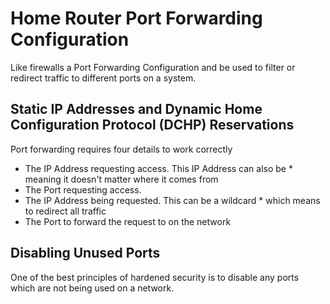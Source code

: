 # Home Router Port Forwarding Configuration

Like firewalls a Port Forwarding Configuration and be used to filter or redirect traffic to different ports on a system.

## Static IP Addresses and Dynamic Home Configuration Protocol (DCHP) Reservations

Port forwarding requires four details to work correctly

- The IP Address requesting access. This IP Address can also be * meaning it doesn't matter where it comes from
- The Port requesting access.
- The IP Address being requested. This can be a wildcard * which means to redirect all traffic
- The Port to forward the request to on the network

## Disabling Unused Ports

One of the best principles of hardened security is to disable any ports which are not being used on a network. 